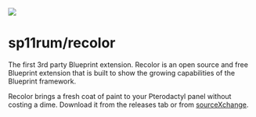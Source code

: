 ![](https://cdn.discordapp.com/attachments/1094957646735495208/1136992921967661066/recolor.jpg)
# sp11rum/recolor
The first 3rd party Blueprint extension. Recolor is an open source and free Blueprint extension that is built to show the growing capabilities of the Blueprint framework.

Recolor brings a fresh coat of paint to your Pterodactyl panel without costing a dime. Download it from the releases tab or from [sourceXchange](https://www.sourcexchange.net/products/recolor).